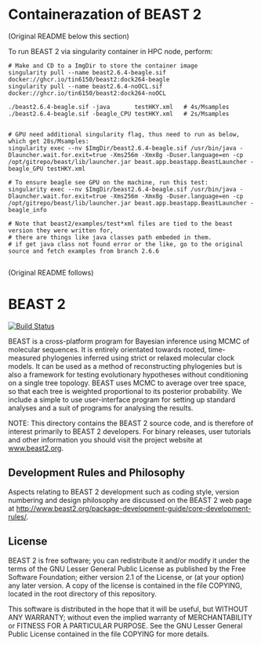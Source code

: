
Containerazation of BEAST 2
===========================

(Original README below this section)

To run BEAST 2 via singularity container in HPC node, perform:

```{bash}
# Make and CD to a ImgDir to store the container image
singularity pull --name beast2.6.4-beagle.sif  docker://ghcr.io/tin6150/beast2:dock264-beagle
singularity pull --name beast2.6.4-noOCL.sif   docker://ghcr.io/tin6150/beast2:dock264-noOCL

./beast2.6.4-beagle.sif -java       testHKY.xml   # 4s/Msamples
./beast2.6.4-beagle.sif -beagle_CPU testHKY.xml   # 2s/Msamples


# GPU need additional singularity flag, thus need to run as below, which get 28s/Msamples:
singularity exec --nv $ImgDir/beast2.6.4-beagle.sif /usr/bin/java -Dlauncher.wait.for.exit=true -Xms256m -Xmx8g -Duser.language=en -cp /opt/gitrepo/beast/lib/launcher.jar beast.app.beastapp.BeastLauncher -beagle_GPU testHKY.xml

# To ensure beagle see GPU on the machine, run this test:
singularity exec --nv $ImgDir/beast2.6.4-beagle.sif /usr/bin/java -Dlauncher.wait.for.exit=true -Xms256m -Xmx8g -Duser.language=en -cp /opt/gitrepo/beast/lib/launcher.jar beast.app.beastapp.BeastLauncher -beagle_info

# Note that beast2/examples/test*xml files are tied to the beast version they were written for,
# there are things like java classes path embeded in them.
# if get java class not found error or the like, go to the original source and fetch examples from branch 2.6.6


```


(Original README follows)


BEAST 2
=======

[![Build Status](https://github.com/CompEvol/beast2/workflows/Core%20tests/badge.svg)](https://github.com/CompEvol/beast2/actions?query=workflow%3A%22Core+tests%22)

BEAST is a cross-platform program for Bayesian inference using MCMC of
molecular sequences. It is entirely orientated towards rooted,
time-measured phylogenies inferred using strict or relaxed molecular
clock models. It can be used as a method of reconstructing phylogenies
but is also a framework for testing evolutionary hypotheses without
conditioning on a single tree topology. BEAST uses MCMC to average
over tree space, so that each tree is weighted proportional to its
posterior probability. We include a simple to use user-interface
program for setting up standard analyses and a suit of programs for
analysing the results.

NOTE: This directory contains the BEAST 2 source code, and is
therefore of interest primarily to BEAST 2 developers.  For binary
releases, user tutorials and other information you should visit the
project website at www.beast2.org.

Development Rules and Philosophy
--------------------------------

Aspects relating to BEAST 2 development such as coding style, version
numbering and design philosophy are discussed on the BEAST 2 web page at
http://www.beast2.org/package-development-guide/core-development-rules/.

License
-------

BEAST 2 is free software; you can redistribute it and/or modify it
under the terms of the GNU Lesser General Public License as published
by the Free Software Foundation; either version 2.1 of the License, or
(at your option) any later version. A copy of the license is contained
in the file COPYING, located in the root directory of this repository.

This software is distributed in the hope that it will be useful, but
WITHOUT ANY WARRANTY; without even the implied warranty of
MERCHANTABILITY or FITNESS FOR A PARTICULAR PURPOSE.  See the GNU
Lesser General Public License contained in the file COPYING for more
details.

